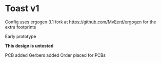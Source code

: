 # Toast v1
 
Config uses ergogen 3.1 fork at
https://github.com/MvEerd/ergogen
for the extra footprints

Early prototype

**This design is untested**

PCB added
Gerbers added
Order placed for PCBs

